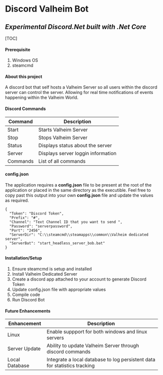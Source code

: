 # Discord Valheim Bot
## _Experimental Discord.Net built with .Net Core_
[TOC]

#### Prerequisite 
1. Windows OS
2. steamcmd 

#### About this project
A discord bot that self hosts a Valheim Server so all users within the discord server can control the server. Allowing for real time notifications of events happening within the Valheim World.

#### Discord Commands

| Command | Description |
| ------ | ------ |
| Start | Starts Valheim Server |
| Stop | Stops Valheim Server |
| Status | Displays status about the server |
| Server | Displays server loggin information |
| Commands | List of all commands |

#### config.json
The application requires a **config.json** file to be present at the root of the application or placed in the same directory as the executible. Feel free to copy past this output into your own **config.json** file and update the values as required.

```
{
  "Token": "Discord Token",
  "Prefix": "#",
  "Channel": "Text Channel ID that you want to send ",
  "Password": "serverpassword",
  "Port": "2456",
  "ServerDir": "C:\\steamcmd\\steamapps\\common\\Valheim dedicated server",
  "ServerBat": "start_headless_server_bob.bat"
}
```

#### Installation/Setup
1. Ensure steamcmd is setup and installed
2. Install Valheim Dedicated Server
3. Create a discord app attached to your account to generate Discord Token
4. Update config.json file with appropriate values
5. Compile code
6. Run Discord Bot

#### Future Enhancements
| Enhancement | Description |
| ------ | ------ |
| Linux | Enable suppport for both windows and linux servers |
| Server Update | Ability to update Valheim Server through discord commands |
| Local Database | Integrate a local database to log persistent data for statistics tracking |

